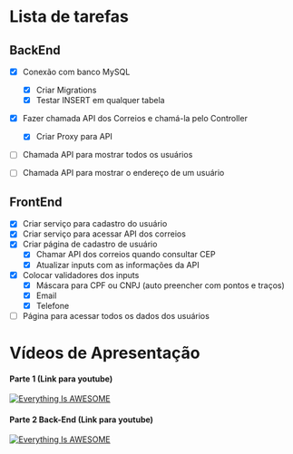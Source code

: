 # Lista de tarefas
## BackEnd
- [x] Conexão com banco MySQL
  - [x] Criar Migrations
  - [x] Testar INSERT em qualquer tabela
- [x] Fazer chamada API dos Correios e chamá-la pelo Controller
  - [x] Criar Proxy para API
- [ ] Chamada API para mostrar todos os usuários
- [ ] Chamada API para mostrar o endereço de um usuário
 

## FrontEnd
- [x] Criar serviço para cadastro do usuário
- [x] Criar serviço para acessar API dos correios
- [x] Criar página de cadastro de usuário
  - [x] Chamar API dos correios quando consultar CEP
  - [x] Atualizar inputs com as informações da API
- [x] Colocar validadores dos inputs
  - [X] Máscara para CPF ou CNPJ (auto preencher com pontos e traços)
  - [x] Email
  - [x] Telefone
- [ ] Página para acessar todos os dados dos usuários

# Vídeos de Apresentação

#### Parte 1 (Link para youtube)
[![Everything Is AWESOME](https://img.youtube.com/vi/t4qIRv7muxY/0.jpg)](https://www.youtube.com/watch?v=t4qIRv7muxY "Everything Is AWESOME")

#### Parte 2 Back-End (Link para youtube)
[![Everything Is AWESOME](https://img.youtube.com/vi/qp02UBNo78g/0.jpg)](https://www.youtube.com/watch?v=qp02UBNo78g "Everything Is AWESOME")
